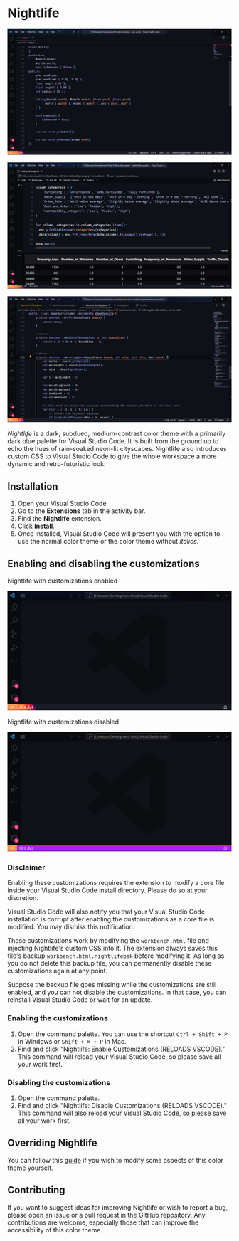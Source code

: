 # Nightlife

![Nightlife demo 1](assets/demo_show_1.png)

![Nightlife demo 2](assets/demo_show_2.png)

![Nightlife demo 3](assets/demo_show_3.png)

*Nightlife* is a dark, subdued, medium-contrast color theme with a primarily dark blue palette for Visual Studio Code. It is built from the ground up to echo the hues of rain-soaked neon-lit cityscapes. Nightlife also introduces custom CSS to Visual Studio Code to give the whole workspace a more dynamic and retro-futuristic look.

## Installation

1. Open your Visual Studio Code.
2. Go to the **Extensions** tab in the activity bar.
3. Find the **Nightlife** extension.
4. Click **Install**.
5. Once installed, Visual Studio Code will present you with the option to use the normal color theme or the color theme without *italics*.

## Enabling and disabling the customizations

Nightlife with customizations enabled

![Nightlife with customizations](assets/demo_effects.gif)

Nightlife with customizations disabled

![Nightlife without customizations](assets/demo_no_effects.gif)

### Disclaimer

Enabling these customizations requires the extension to modify a core file inside your Visual Studio Code install directory. Please do so at your discretion.

Visual Studio Code will also notify you that your Visual Studio Code installation is corrupt after enabling the customizations as a core file is modified. You may dismiss this notification.

These customizations work by modifying the `workbench.html` file and injecting Nightlife's custom CSS into it. The extension always saves this file's backup `workbench.html.nightlifebak` before modifying it. As long as you do not delete this backup file, you can permanently disable these customizations again at any point.

Suppose the backup file goes missing while the customizations are still enabled, and you can not disable the customizations. In that case, you can reinstall Visual Studio Code or wait for an update.

### Enabling the customizations

1. Open the command palette. You can use the shortcut `Ctrl + Shift + P` in Windows or `Shift + ⌘ + P` in Mac.
2. Find and click "Nightlife: Enable Customizations (RELOADS VSCODE)." This command will reload your Visual Studio Code, so please save all your work first.

### Disabling the customizations

1. Open the command palette.
2. Find and click "Nightlife: Disable Customizations (RELOADS VSCODE)." This command will also reload your Visual Studio Code, so please save all your work first.

## Overriding Nightlife

You can follow this [guide](https://code.visualstudio.com/api/extension-guides/color-theme) if you wish to modify some aspects of this color theme yourself.

## Contributing

If you want to suggest ideas for improving Nightlife or wish to report a bug, please open an issue or a pull request in the GitHub repository. Any contributions are welcome, especially those that can improve the accessibility of this color theme.
